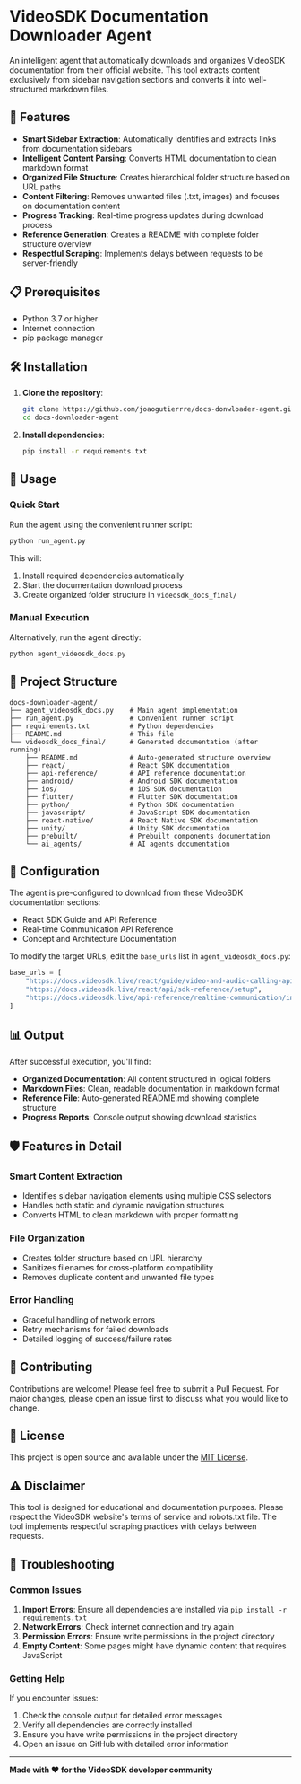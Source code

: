 # VideoSDK Documentation Downloader Agent

An intelligent agent that automatically downloads and organizes VideoSDK documentation from their official website. This tool extracts content exclusively from sidebar navigation sections and converts it into well-structured markdown files.

## 🚀 Features

- **Smart Sidebar Extraction**: Automatically identifies and extracts links from documentation sidebars
- **Intelligent Content Parsing**: Converts HTML documentation to clean markdown format
- **Organized File Structure**: Creates hierarchical folder structure based on URL paths
- **Content Filtering**: Removes unwanted files (.txt, images) and focuses on documentation content
- **Progress Tracking**: Real-time progress updates during download process
- **Reference Generation**: Creates a README with complete folder structure overview
- **Respectful Scraping**: Implements delays between requests to be server-friendly

## 📋 Prerequisites

- Python 3.7 or higher
- Internet connection
- pip package manager

## 🛠️ Installation

1. **Clone the repository**:
   ```bash
   git clone https://github.com/joaogutierrre/docs-donwloader-agent.git
   cd docs-downloader-agent
   ```

2. **Install dependencies**:
   ```bash
   pip install -r requirements.txt
   ```

## 🎯 Usage

### Quick Start

Run the agent using the convenient runner script:

```bash
python run_agent.py
```

This will:
1. Install required dependencies automatically
2. Start the documentation download process
3. Create organized folder structure in `videosdk_docs_final/`

### Manual Execution

Alternatively, run the agent directly:

```bash
python agent_videosdk_docs.py
```

## 📁 Project Structure

```
docs-downloader-agent/
├── agent_videosdk_docs.py    # Main agent implementation
├── run_agent.py              # Convenient runner script
├── requirements.txt          # Python dependencies
├── README.md                 # This file
└── videosdk_docs_final/      # Generated documentation (after running)
    ├── README.md             # Auto-generated structure overview
    ├── react/                # React SDK documentation
    ├── api-reference/        # API reference documentation
    ├── android/              # Android SDK documentation
    ├── ios/                  # iOS SDK documentation
    ├── flutter/              # Flutter SDK documentation
    ├── python/               # Python SDK documentation
    ├── javascript/           # JavaScript SDK documentation
    ├── react-native/         # React Native SDK documentation
    ├── unity/                # Unity SDK documentation
    ├── prebuilt/             # Prebuilt components documentation
    └── ai_agents/            # AI agents documentation
```

## 🔧 Configuration

The agent is pre-configured to download from these VideoSDK documentation sections:

- React SDK Guide and API Reference
- Real-time Communication API Reference
- Concept and Architecture Documentation

To modify the target URLs, edit the `base_urls` list in `agent_videosdk_docs.py`:

```python
base_urls = [
    "https://docs.videosdk.live/react/guide/video-and-audio-calling-api-sdk/concept-and-architecture",
    "https://docs.videosdk.live/react/api/sdk-reference/setup",
    "https://docs.videosdk.live/api-reference/realtime-communication/intro"
]
```

## 📊 Output

After successful execution, you'll find:

- **Organized Documentation**: All content structured in logical folders
- **Markdown Files**: Clean, readable documentation in markdown format
- **Reference File**: Auto-generated README.md showing complete structure
- **Progress Reports**: Console output showing download statistics

## 🛡️ Features in Detail

### Smart Content Extraction
- Identifies sidebar navigation elements using multiple CSS selectors
- Handles both static and dynamic navigation structures
- Converts HTML to clean markdown with proper formatting

### File Organization
- Creates folder structure based on URL hierarchy
- Sanitizes filenames for cross-platform compatibility
- Removes duplicate content and unwanted file types

### Error Handling
- Graceful handling of network errors
- Retry mechanisms for failed downloads
- Detailed logging of success/failure rates

## 🤝 Contributing

Contributions are welcome! Please feel free to submit a Pull Request. For major changes, please open an issue first to discuss what you would like to change.

## 📝 License

This project is open source and available under the [MIT License](LICENSE).

## ⚠️ Disclaimer

This tool is designed for educational and documentation purposes. Please respect the VideoSDK website's terms of service and robots.txt file. The tool implements respectful scraping practices with delays between requests.

## 🐛 Troubleshooting

### Common Issues

1. **Import Errors**: Ensure all dependencies are installed via `pip install -r requirements.txt`
2. **Network Errors**: Check internet connection and try again
3. **Permission Errors**: Ensure write permissions in the project directory
4. **Empty Content**: Some pages might have dynamic content that requires JavaScript

### Getting Help

If you encounter issues:
1. Check the console output for detailed error messages
2. Verify all dependencies are correctly installed
3. Ensure you have write permissions in the project directory
4. Open an issue on GitHub with detailed error information

---

**Made with ❤️ for the VideoSDK developer community**
